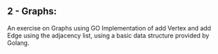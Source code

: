 2 - Graphs:
---------------------------------
An exercise on Graphs using GO
Implementation of add Vertex and add Edge using the adjacency list, using a basic data structure provided by Golang.  